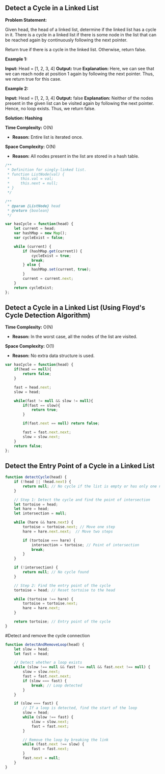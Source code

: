 ## Detect a Cycle in a Linked List

**Problem Statement:**

Given head, the head of a linked list, determine if the linked list has a cycle in it. There is a cycle in a linked list if there is some node in the list that can be reached again by continuously following the next pointer.

Return true if there is a cycle in the linked list. Otherwise, return false.

**Example 1:**

**Input:**
Head = [1, 2, 3, 4]
**Output:**
true
**Explanation:**
Here, we can see that we can reach node at position 1 again by following the next pointer. Thus, we return true for this case.

**Example 2:**

**Input:**
Head = [1, 2, 3, 4]
**Output:**
false
**Explanation:**
Neither of the nodes present in the given list can be visited again by following the next pointer. Hence, no loop exists. Thus, we return false.

**Solution: Hashing**

**Time Complexity:** O(N)
- **Reason:** Entire list is iterated once.

**Space Complexity:** O(N)
- **Reason:** All nodes present in the list are stored in a hash table.

```javascript
/**
 * Definition for singly-linked list.
 * function ListNode(val) {
 *     this.val = val;
 *     this.next = null;
 * }
 */

/**
 * @param {ListNode} head
 * @return {boolean}
 */

var hasCycle = function(head) {
    let current = head;
    var hashMap = new Map();
    var cycleExist = false;

    while (current) {
        if (hashMap.get(current)) {
            cycleExist = true;
            break;
        } else {
            hashMap.set(current, true);
        }
        current = current.next;
    }
    return cycleExist;
};
```

## Detect a Cycle in a Linked List (Using Floyd's Cycle Detection Algorithm)

**Time Complexity:** O(N)
- **Reason:** In the worst case, all the nodes of the list are visited.

**Space Complexity:** O(1)
- **Reason:** No extra data structure is used.

```javascript
var hasCycle = function(head) {
    if(head == null){
        return false;
    }

    fast = head.next;
    slow = head;

    while(fast != null && slow != null){
        if(fast == slow){
            return true;
        }

        if(fast.next == null) return false;

        fast = fast.next.next;
        slow = slow.next;
    }
    return false;
};
```

## Detect the Entry Point of a Cycle in a Linked List

```javascript
function detectCycle(head) {
    if (!head || !head.next) {
        return null; // No cycle if the list is empty or has only one node
    }

    // Step 1: Detect the cycle and find the point of intersection
    let tortoise = head;
    let hare = head;
    let intersection = null;

    while (hare && hare.next) {
        tortoise = tortoise.next; // Move one step
        hare = hare.next.next;  // Move two steps

        if (tortoise === hare) {
            intersection = tortoise; // Point of intersection
            break;
        }
    }

    if (!intersection) {
        return null; // No cycle found
    }

    // Step 2: Find the entry point of the cycle
    tortoise = head; // Reset tortoise to the head

    while (tortoise !== hare) {
        tortoise = tortoise.next;
        hare = hare.next;
    }

    return tortoise; // Entry point of the cycle
}
```

#Detect and remove the cycle connection
```js
function detectAndRemoveLoop(head) {
    let slow = head;
    let fast = head;

    // Detect whether a loop exists
    while (slow !== null && fast !== null && fast.next !== null) {
        slow = slow.next;
        fast = fast.next.next;
        if (slow === fast) {
            break; // Loop detected
        }
    }

    if (slow === fast) {
        // If a loop is detected, find the start of the loop
        slow = head;
        while (slow !== fast) {
            slow = slow.next;
            fast = fast.next;
        }

        // Remove the loop by breaking the link
        while (fast.next !== slow) {
            fast = fast.next;
        }
        fast.next = null;
    }
}
```